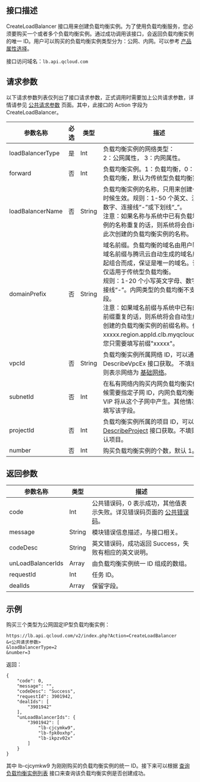 ## 接口描述
CreateLoadBalancer 接口用来创建负载均衡实例。为了使用负载均衡服务，您必须要购买一个或者多个负载均衡实例。通过成功调用该接口，会返回负载均衡实例的唯一 ID。用户可以购买的负载均衡实例类型分为：公网、内网。可以参考 [产品属性选择](https://cloud.tencent.com/document/product/214/33415)。
 
接口访问域名：`lb.api.qcloud.com`

## 请求参数
以下请求参数列表仅列出了接口请求参数，正式调用时需要加上公共请求参数，详情请参见 [公共请求参数](https://cloud.tencent.com/document/api/214/11594) 页面。其中，此接口的 Action 字段为 CreateLoadBalancer。

|参数名称|必选|类型|描述|
|-|-|-|--|
|loadBalancerType|是|Int|负载均衡实例的网络类型：<br>2：公网属性， 3：内网属性。|
|forward|否|Int|负载均衡实例。1：负载均衡，0：传统型负载均衡，默认为传统型负载均衡实例。|
|loadBalancerName|否|String|负载均衡实例的名称，只用来创建一个的时候生效。规则：1-50 个英文、汉字、数字、连接线“-”或下划线“_”。<br>注意：如果名称与系统中已有负载均衡实例的名称重复的话，则系统将会自动生成此次创建的负载均衡实例的名称。|
|domainPrefix|否|String|域名前缀。负载均衡的域名由用户输入的域名前缀与腾讯云自动生成的域名后缀一起组合而成，保证是唯一的域名。该字段仅适用于传统型负载均衡。<br>规则：1-20 个小写英文字母、数字或连接线“-”。内网类型的负载均衡不支持该字段。<br> 注意：如果域名前缀与系统中已有的域名前缀重复的话，则系统将会自动生成此次创建的负载均衡实例的前缀名称。例如 xxxxx.region.appId.clb.myqcloud.com，您只需要填写前缀"xxxxx"。|
|vpcId|否|String|负载均衡实例所属网络 ID，可以通过 DescribeVpcEx 接口获取。 不填或者填 0 则表示网络为 <a href="https://cloud.tencent.com/doc/product/215" title="基础网络">基础网络</a>。|
|subnetId|否|Int|在私有网络内购买内网负载均衡实例的时候需要指定子网 ID，内网负载均衡实例的 VIP 将从这个子网中产生。其他情况不用填写该字段。|
|projectId|否|Int|负载均衡实例所属的项目 ID，可以通过 <a href="https://cloud.tencent.com/document/api/378/4400" title="DescribeProject">DescribeProject</a> 接口获取。不填则属于默认项目。|
|number|否|Int|购买负载均衡实例的个数，默认 1。|



 

## 返回参数

|参数名称|类型|描述|
|-------|---|---------------|
|code|Int|公共错误码，0 表示成功，其他值表示失败。详见错误码页面的 [公共错误码](https://cloud.tencent.com/document/product/214/11602#.E5.85.AC.E5.85.B1.E9.94.99.E8.AF.AF.E7.A0.81)。|
|message|String|模块错误信息描述，与接口相关。|
|codeDesc|String|英文错误码，成功返回 Success，失败有相应的英文说明。|
|unLoadBalancerIds|Array|由负载均衡实例统一 ID 组成的数组。|
|requestId|Int|任务 ID。|
|dealIds|Array|保留字段。|



## 示例
 
购买三个类型为公网固定IP型负载均衡实例：
```
https://lb.api.qcloud.com/v2/index.php?Action=CreateLoadBalancer
&<公共请求参数>
&loadBalancerType=2
&number=3
```
返回：
```
{
    "code": 0,
    "message": "",
    "codeDesc": "Success",
    "requestId": 3901942,
    "dealIds": [
        "3901942"
    ],
    "unLoadBalancerIds": {
        "3901942": [
            "lb-cjcymkw9",
            "lb-fpk0oxhp",
            "lb-ikpzv02x"
        ]
    }
}
```
其中 lb-cjcymkw9 为刚刚购买的负载均衡实例的统一 ID。接下来可以根据 [查询负载均衡实例列表](https://cloud.tencent.com/document/api/214/1261)  接口来查询该负载均衡实例是否创建成功。
